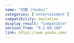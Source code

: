```yaml
---
name: "优酷 (Youku)"
categories: ['entertainment']
compatibility: emulation
display_result: "Compatible"
version_from: "9.2.60.100"
link: https://www.youku.com/
---
```

